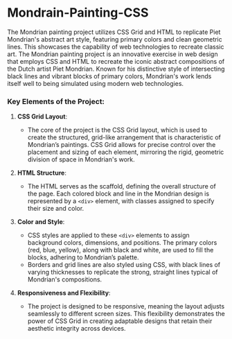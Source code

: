 # Mondrain-Painting-CSS
The Mondrian painting project utilizes CSS Grid and HTML to replicate Piet Mondrian's abstract art style, featuring primary colors and clean geometric lines. This showcases the capability of web technologies to recreate classic art.
The Mondrian painting project is an innovative exercise in web design that employs CSS and HTML to recreate the iconic abstract compositions of the Dutch artist Piet Mondrian. Known for his distinctive style of intersecting black lines and vibrant blocks of primary colors, Mondrian's work lends itself well to being simulated using modern web technologies.

### Key Elements of the Project:

1. **CSS Grid Layout**:
   - The core of the project is the CSS Grid layout, which is used to create the structured, grid-like arrangement that is characteristic of Mondrian’s paintings. CSS Grid allows for precise control over the placement and sizing of each element, mirroring the rigid, geometric division of space in Mondrian's work.

2. **HTML Structure**:
   - The HTML serves as the scaffold, defining the overall structure of the page. Each colored block and line in the Mondrian design is represented by a `<div>` element, with classes assigned to specify their size and color.

3. **Color and Style**:
   - CSS styles are applied to these `<div>` elements to assign background colors, dimensions, and positions. The primary colors (red, blue, yellow), along with black and white, are used to fill the blocks, adhering to Mondrian’s palette.
   - Borders and grid lines are also styled using CSS, with black lines of varying thicknesses to replicate the strong, straight lines typical of Mondrian's compositions.

4. **Responsiveness and Flexibility**:
   - The project is designed to be responsive, meaning the layout adjusts seamlessly to different screen sizes. This flexibility demonstrates the power of CSS Grid in creating adaptable designs that retain their aesthetic integrity across devices.


